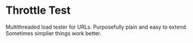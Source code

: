 # Throttle Test

Multithreaded load tester for URLs. Purposefully plain and easy to extend. Sometimes simplier things work better.